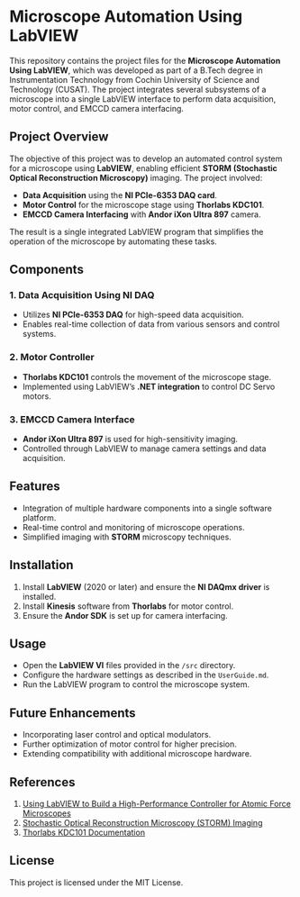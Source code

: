 # Microscope Automation Using LabVIEW

This repository contains the project files for the **Microscope Automation Using LabVIEW**, which was developed as part of a B.Tech degree in Instrumentation Technology from Cochin University of Science and Technology (CUSAT). The project integrates several subsystems of a microscope into a single LabVIEW interface to perform data acquisition, motor control, and EMCCD camera interfacing.

## Project Overview

The objective of this project was to develop an automated control system for a microscope using **LabVIEW**, enabling efficient **STORM (Stochastic Optical Reconstruction Microscopy)** imaging. The project involved:

- **Data Acquisition** using the **NI PCIe-6353 DAQ card**.
- **Motor Control** for the microscope stage using **Thorlabs KDC101**.
- **EMCCD Camera Interfacing** with **Andor iXon Ultra 897** camera.
  
The result is a single integrated LabVIEW program that simplifies the operation of the microscope by automating these tasks.

## Components

### 1. Data Acquisition Using NI DAQ
- Utilizes **NI PCIe-6353 DAQ** for high-speed data acquisition.
- Enables real-time collection of data from various sensors and control systems.

### 2. Motor Controller
- **Thorlabs KDC101** controls the movement of the microscope stage.
- Implemented using LabVIEW’s **.NET integration** to control DC Servo motors.
  
### 3. EMCCD Camera Interface
- **Andor iXon Ultra 897** is used for high-sensitivity imaging.
- Controlled through LabVIEW to manage camera settings and data acquisition.

## Features
- Integration of multiple hardware components into a single software platform.
- Real-time control and monitoring of microscope operations.
- Simplified imaging with **STORM** microscopy techniques.

## Installation

1. Install **LabVIEW** (2020 or later) and ensure the **NI DAQmx driver** is installed.
2. Install **Kinesis** software from **Thorlabs** for motor control.
3. Ensure the **Andor SDK** is set up for camera interfacing.

## Usage

- Open the **LabVIEW VI** files provided in the `/src` directory.
- Configure the hardware settings as described in the `UserGuide.md`.
- Run the LabVIEW program to control the microscope system.

## Future Enhancements
- Incorporating laser control and optical modulators.
- Further optimization of motor control for higher precision.
- Extending compatibility with additional microscope hardware.

## References

1. [Using LabVIEW to Build a High-Performance Controller for Atomic Force Microscopes](https://www.ni.com/en-in/innovations/case-studies/19/using-labview-to-build-a-high-performance-controller-for-an-atomic-force-microscope.html)
2. [Stochastic Optical Reconstruction Microscopy (STORM) Imaging](https://www.microscopyu.com/tutorials/stochastic-optical-reconstruction-microscopy-storm)
3. [Thorlabs KDC101 Documentation](https://www.thorlabs.com/thorproduct.cfm?partnumber=KDC101)

## License

This project is licensed under the MIT License.
